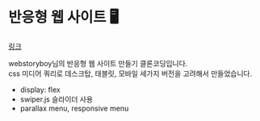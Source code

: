 # 반응형 웹 사이트 🖥
<a href="https://kim-bab.github.io/responsive-homepage02">링크</a>

webstoryboy님의 반응형 웹 사이트 만들기 클론코딩입니다.<br>
css 미디어 쿼리로 데스크탑, 태블릿, 모바일 세가지 버전을 고려해서 만들었습니다.


- display: flex
- swiper.js 슬라이더 사용
- parallax menu, responsive menu
